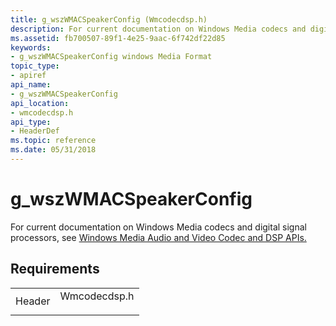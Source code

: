 ```yaml
---
title: g_wszWMACSpeakerConfig (Wmcodecdsp.h)
description: For current documentation on Windows Media codecs and digital signal processors, see Windows Media Audio and Video Codec and DSP APIs.
ms.assetid: fb700507-89f1-4e25-9aac-6f742df22d85
keywords:
- g_wszWMACSpeakerConfig windows Media Format
topic_type:
- apiref
api_name:
- g_wszWMACSpeakerConfig
api_location:
- wmcodecdsp.h
api_type:
- HeaderDef
ms.topic: reference
ms.date: 05/31/2018
---
```


# g\_wszWMACSpeakerConfig

For current documentation on Windows Media codecs and digital signal processors, see [Windows Media Audio and Video Codec and DSP APIs.](/previous-versions//dd464626(v=vs.85))

## Requirements



|                   |                                                                                         |
|-------------------|-----------------------------------------------------------------------------------------|
| Header<br/> | <dl> <dt>Wmcodecdsp.h</dt> </dl> |



 


